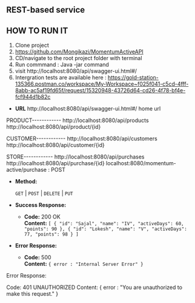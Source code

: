 **REST-based service**
----------------------------------------------------------
  HOW TO RUN IT
-----------------------------------------------------------
1. Clone project
2. https://github.com/Mongikazi/MomentumActiveAPI
4. CD/navigate to the root project folder with terminal
5. Run commmand : Java -jar command
6. visit http://localhost:8080/api/swagger-ui.html#/
7. Intergration tests are available here :
 https://gold-station-135366.postman.co/workspace/My-Workspace~f025f041-c5cd-4fff-8abb-ac5af19fd65f/request/15320948-43726d64-cd26-4f78-bf4e-fcf944d1b82c
  
  
* **URL**
http://localhost:8080/api/swagger-ui.html#/ home url

PRODUCT------------
http://localhost:8080/api/products
http://localhost:8080/api/product/{id} 

CUSTOMER------------
http://localhost:8080/api/customers
http://localhost:8080/api/customer/{id} 

STORE------------
http://localhost:8080/api/purchases
http://localhost:8080/api/purchase/{id}
localhost:8080/momentum-active/purchase : POST

* **Method:**
  
  `GET` | `POST` | `DELETE` | `PUT`
  

* **Success Response:**


  * **Code:** 200 OK <br />
    **Content:** `[
    {
        "id": "Sajal",
        "name": "IV",
        "activeDays": 60,
        "points": 90
    },
    {
        "id": "Lokesh",
        "name": "V",
        "activeDays": 77,
        "points": 98
    }
]`
 
* **Error Response:**

  * **Code:** 500 <br />
    **Content:** `{ error : "Internal Server Error" }`

 Error Response:

Code: 401 UNAUTHORIZED
Content: { error : "You are unauthorized to make this request." }




